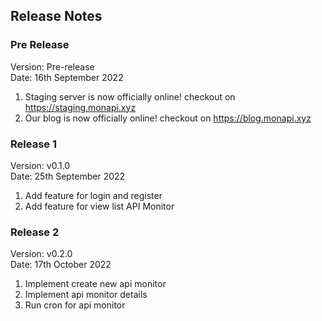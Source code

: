 ## Release Notes

### Pre Release
Version: Pre-release<br>
Date: 16th September 2022
1. Staging server is now officially online! checkout on https://staging.monapi.xyz
2. Our blog is now officially online! checkout on https://blog.monapi.xyz

### Release 1
Version: v0.1.0<br>
Date: 25th September 2022
1. Add feature for login and register
2. Add feature for view list API Monitor

### Release 2
Version: v0.2.0<br>
Date: 17th October 2022
1. Implement create new api monitor
2. Implement api monitor details
3. Run cron for api monitor
